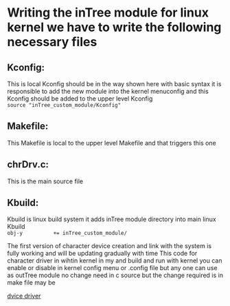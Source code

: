 # Writing the inTree module for linux kernel we have to write the following necessary files   

## Kconfig:  
This is local Kconfig should be in the way shown here with basic syntax it is responsible to add the new module into the kernel menuconfig and this Kconfig should be added to the upper level Kconfig  
`source "inTree_custom_module/Kconfig"`

## Makefile:  
This Makefile is local to the upper level Makefile and that triggers this one  

## chrDrv.c:  
This is the main source file  

## Kbuild:  
Kbuild is linux build system it adds inTree module directory into main linux Kbuild   
`obj-y			+= inTree_custom_module/`

The first version of character device creation and link with the system is fully working and will be updating gradually with time
This code for character driver in wihtin kernel in my and build and run with kernel you can enable or disable in kernel config menu or .config file but any one can use as outTree module no change need in c source but the change required is in make file may be

[dvice driver](https://embetronicx.com/tutorials/linux/device-drivers/linux-device-driver-part-1-introduction/)
